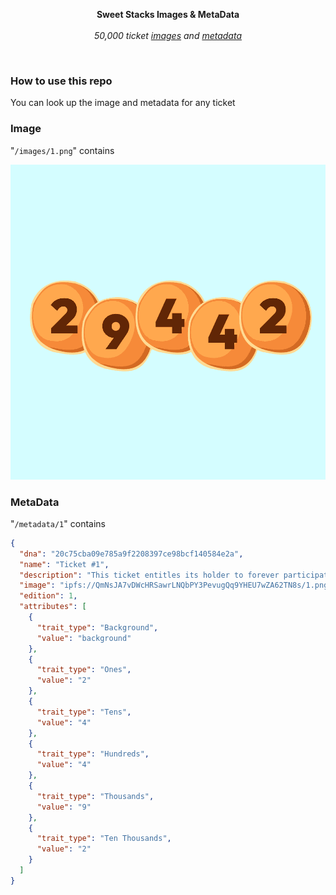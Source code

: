<p align="center">
  <b>
    Sweet Stacks Images & MetaData
  </b>

  <br>
  <br><i>50,000 ticket <a href="/images">images</a> and <a href="/metadata">metadata</a></i>
</p>

<br/>

### How to use this repo

You can look up the image and metadata for any ticket

### Image

"`/images/1.png`" contains

![](/images/1.png)


### MetaData

"`/metadata/1`" contains

```json
{
  "dna": "20c75cba09e785a9f2208397ce98bcf140584e2a",
  "name": "Ticket #1",
  "description": "This ticket entitles its holder to forever participate in the Sweet Stacks lottery.",
  "image": "ipfs://QmNsJA7vDWcHRSawrLNQbPY3PevugQq9YHEU7wZA62TN8s/1.png",
  "edition": 1,
  "attributes": [
    {
      "trait_type": "Background",
      "value": "background"
    },
    {
      "trait_type": "Ones",
      "value": "2"
    },
    {
      "trait_type": "Tens",
      "value": "4"
    },
    {
      "trait_type": "Hundreds",
      "value": "4"
    },
    {
      "trait_type": "Thousands",
      "value": "9"
    },
    {
      "trait_type": "Ten Thousands",
      "value": "2"
    }
  ]
}
```